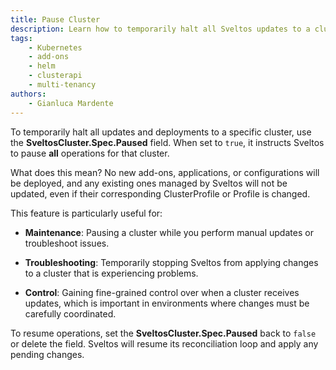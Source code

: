 ```yaml
---
title: Pause Cluster
description: Learn how to temporarily halt all Sveltos updates to a cluster using the SveltosCluster.Spec.Paused field. This is useful for maintenance, troubleshooting, and gaining granular control over deployments. tags
tags:
    - Kubernetes
    - add-ons
    - helm
    - clusterapi
    - multi-tenancy
authors:
    - Gianluca Mardente
---
```


To temporarily halt all updates and deployments to a specific cluster, use the __SveltosCluster.Spec.Paused__ field. When set to `true`, it instructs Sveltos to pause **all** operations for that cluster.

What does this mean? No new add-ons, applications, or configurations will be deployed, and any existing ones managed by Sveltos will not be updated, even if their corresponding ClusterProfile or Profile is changed.

This feature is particularly useful for:

- **Maintenance**: Pausing a cluster while you perform manual updates or troubleshoot issues.

- **Troubleshooting**: Temporarily stopping Sveltos from applying changes to a cluster that is experiencing problems.

- **Control**: Gaining fine-grained control over when a cluster receives updates, which is important in environments where changes must be carefully coordinated.

To resume operations, set the __SveltosCluster.Spec.Paused__ back to `false` or delete the field. Sveltos will resume its reconciliation loop and apply any pending changes.